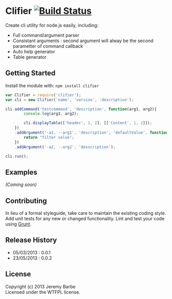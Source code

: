# Clifier [![Build Status](https://secure.travis-ci.org/CapMousse/Clifier.png?branch=master)](http://travis-ci.org/CapMousse/Clifier)

Create cli utility for node.js easily, including:
 - Full command/argument parser
 - Consistant arguments : second argument will alway be the second parametter of command callback
 - Auto help generator
 - Table generator

## Getting Started
Install the module with: `npm install clifier`

```javascript
var Clifier = require('clifier');
var cli = new Clifier('name', 'version', 'description');

cli.addCommand('testcommand', 'description', function(arg1, arg2){
        console.log(arg1, arg2);

        cli.displayTable(['header', 1, 2], [['Content', 1, 2]]);
    })
    .addArgument('-a1, --arg1', 'description', 'defaultValue', function(value){
        return "filter value";
    })
    .addArgument('-a2, --arg2', 'desscription');

cli.run();
```

## Examples
_(Coming soon)_

## Contributing
In lieu of a formal styleguide, take care to maintain the existing coding style. Add unit tests for any new or changed functionality. Lint and test your code using [Grunt](http://gruntjs.com/).

## Release History
- 05/03/2013 : 0.0.1
- 23/05/2013 : 0.0.2

## License
Copyright (c) 2013 Jeremy Barbe  
Licensed under the WTFPL license.
